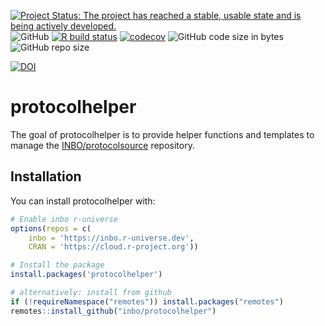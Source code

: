 
<!-- README.md is generated from README.Rmd. Please edit that file -->

[![Project Status: The project has reached a stable, usable state and is
being actively
developed.](https://www.repostatus.org/badges/latest/active.svg)](https://www.repostatus.org/#active)
![GitHub](https://img.shields.io/github/license/inbo/protocolhelper)
[![R build
status](https://github.com/inbo/protocolhelper/workflows/check%20package%20on%20main/badge.svg)](https://github.com/inbo/protocolhelper/actions)
[![codecov](https://codecov.io/gh/inbo/protocolhelper/branch/main/graph/badge.svg?token=6W8WRNAZPA)](https://codecov.io/gh/inbo/protocolhelper)
![GitHub code size in
bytes](https://img.shields.io/github/languages/code-size/inbo/protocolhelper.svg)
![GitHub repo
size](https://img.shields.io/github/repo-size/inbo/protocolhelper.svg)

[![DOI](https://zenodo.org/badge/DOI/10.5281/zenodo.7181250.svg)](https://doi.org/10.5281/zenodo.7181250)

# protocolhelper

The goal of protocolhelper is to provide helper functions and templates
to manage the
[INBO/protocolsource](https://github.com/inbo/protocolsource)
repository.

## Installation

You can install protocolhelper with:

``` r
# Enable inbo r-universe
options(repos = c(
    inbo = 'https://inbo.r-universe.dev',
    CRAN = 'https://cloud.r-project.org'))

# Install the package
install.packages('protocolhelper')

# alternatively: install from github
if (!requireNamespace("remotes")) install.packages("remotes")
remotes::install_github("inbo/protocolhelper")
```
